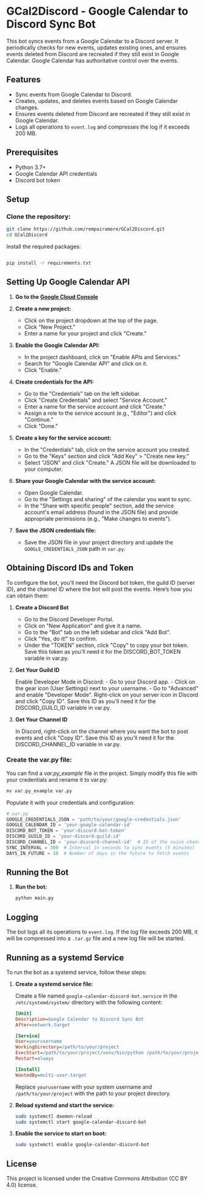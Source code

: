 # GCal2Discord - Google Calendar to Discord Sync Bot

This bot syncs events from a Google Calendar to a Discord server. It periodically checks for new events, updates existing ones, and ensures events deleted from Discord are recreated if they still exist in Google Calendar. Google Calendar has authoritative control over the events.

## Features

- Sync events from Google Calendar to Discord.
- Creates, updates, and deletes events based on Google Calendar changes.
- Ensures events deleted from Discord are recreated if they still exist in Google Calendar.
- Logs all operations to `event.log` and compresses the log if it exceeds 200 MB.

## Prerequisites

- Python 3.7+
- Google Calendar API credentials
- Discord bot token

## Setup

### Clone the repository:

```bash
git clone https://github.com/rempairamore/GCal2Discord.git
cd GCal2Discord
```

Install the required packages:

```bash

pip install -r requirements.txt
```

## Setting Up Google Calendar API

1. **Go to the [Google Cloud Console](https://console.cloud.google.com/)**

2. **Create a new project:**
    - Click on the project dropdown at the top of the page.
    - Click "New Project."
    - Enter a name for your project and click "Create."

3. **Enable the Google Calendar API:**
    - In the project dashboard, click on "Enable APIs and Services."
    - Search for "Google Calendar API" and click on it.
    - Click "Enable."

4. **Create credentials for the API:**
    - Go to the "Credentials" tab on the left sidebar.
    - Click "Create Credentials" and select "Service Account."
    - Enter a name for the service account and click "Create."
    - Assign a role to the service account (e.g., "Editor") and click "Continue."
    - Click "Done."

5. **Create a key for the service account:**
    - In the "Credentials" tab, click on the service account you created.
    - Go to the "Keys" section and click "Add Key" > "Create new key."
    - Select "JSON" and click "Create." A JSON file will be downloaded to your computer.

6. **Share your Google Calendar with the service account:**
    - Open Google Calendar.
    - Go to the "Settings and sharing" of the calendar you want to sync.
    - In the "Share with specific people" section, add the service account's email address (found in the JSON file) and provide appropriate permissions (e.g., "Make changes to events").

7. **Save the JSON credentials file:**
    - Save the JSON file in your project directory and update the `GOOGLE_CREDENTIALS_JSON` path in `var.py`.


## Obtaining Discord IDs and Token

To configure the bot, you'll need the Discord bot token, the guild ID (server ID), and the channel ID where the bot will post the events. Here’s how you can obtain them:
1. **Create a Discord Bot**

   - Go to the Discord Developer Portal.
   - Click on "New Application" and give it a name.
   - Go to the "Bot" tab on the left sidebar and click "Add Bot".
   - Click "Yes, do it!" to confirm.
   - Under the "TOKEN" section, click "Copy" to copy your bot token. Save this token as you'll need it for the DISCORD_BOT_TOKEN variable in var.py.

2. **Get Your Guild ID**

    Enable Developer Mode in Discord:
       - Go to your Discord app.
       - Click on the gear icon (User Settings) next to your username.
       - Go to "Advanced" and enable "Developer Mode".
    Right-click on your server icon in Discord and click "Copy ID". Save this ID as you'll need it for the DISCORD_GUILD_ID variable in var.py.

3. **Get Your Channel ID**

    In Discord, right-click on the channel where you want the bot to post events and click "Copy ID". Save this ID as you'll need it for the DISCORD_CHANNEL_ID variable in var.py.


### Create the var.py file:

You can find a *var.py_example* file in the project. Simply modify this file with your credentials and rename it to var.py:

```bash
mv var.py_example var.py
```

Populate it with your credentials and configuration:

```python
# var.py
GOOGLE_CREDENTIALS_JSON = 'path/to/your/google-credentials.json'
GOOGLE_CALENDAR_ID = 'your-google-calendar-id'
DISCORD_BOT_TOKEN = 'your-discord-bot-token'
DISCORD_GUILD_ID = 'your-discord-guild-id'
DISCORD_CHANNEL_ID = 'your-discord-channel-id'  # ID of the voice channel where the meetings will be held
SYNC_INTERVAL = 300  # Interval in seconds to sync events (5 minutes)
DAYS_IN_FUTURE = 10  # Number of days in the future to fetch events
```


## Running the Bot

1. **Run the bot:**

    ```bash
    python main.py
    ```

## Logging

The bot logs all its operations to `event.log`. If the log file exceeds 200 MB, it will be compressed into a `.tar.gz` file and a new log file will be started.

## Running as a systemd Service

To run the bot as a systemd service, follow these steps:

1. **Create a systemd service file:**

    Create a file named `google-calendar-discord-bot.service` in the `/etc/systemd/system/` directory with the following content:

    ```ini
    [Unit]
    Description=Google Calendar to Discord Sync Bot
    After=network.target

    [Service]
    User=yourusername
    WorkingDirectory=/path/to/your/project
    ExecStart=/path/to/your/project/venv/bin/python /path/to/your/project/main.py
    Restart=always

    [Install]
    WantedBy=multi-user.target
    ```

    Replace `yourusername` with your system username and `/path/to/your/project` with the path to your project directory.

2. **Reload systemd and start the service:**

    ```bash
    sudo systemctl daemon-reload
    sudo systemctl start google-calendar-discord-bot
    ```

3. **Enable the service to start on boot:**

    ```bash
    sudo systemctl enable google-calendar-discord-bot
    ```


## License

This project is licensed under the Creative Commons Attribution (CC BY 4.0) license.

